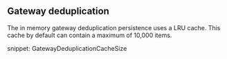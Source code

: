 ## Gateway deduplication

The in memory gateway deduplication persistence uses a LRU cache. This cache by default can contain a maximum of 10,000 items. 

snippet: GatewayDeduplicationCacheSize
